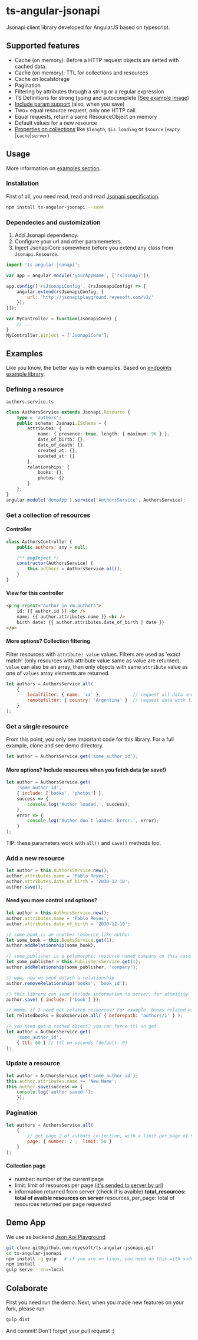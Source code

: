 # ts-angular-jsonapi

Jsonapi client library developed for AngularJS based on typescript.

## Supported features

- Cache (on memory): Before a HTTP request objects are setted with cached data.
- Cache (on memory): TTL for collections and resources
- Cache on localstorage
- Pagination
- Filtering by attributes through a string or a regular expression
- TS Definitions for strong typing and autocomplete ([See example image](https://github.com/reyesoft/ts-angular-jsonapi/wiki/Autocomplete))
- [Include param support](http://jsonapi.org/format/#fetching-includes) (also, when you save)
- Two+ equal resource request, only one HTTP call.
- Equal requests, return a same ResourceObject on memory
- Default values for a new resource
- [Properties on collections](https://github.com/reyesoft/ts-angular-jsonapi/blob/master/src/library/interfaces/collection.d.ts) like `$length`, `$is_loading` or `$source` (_`empty`_ |`cache`|`server`)

## Usage

More information on [examples section](#examples).

### Installation

First of all, you need read, read and read [Jsonapi specification](http://jsonapi.org/).

```bash
npm install ts-angular-jsonapi --save
```

### Dependecies and customization

1. Add Jsonapi dependency.
2. Configure your url and other paramemeters.
3. Inject JsonapiCore somewhere before you extend any class from `Jsonapi.Resource`.

```javascript
import 'ts-angular-jsonapi';

var app = angular.module('yourAppName', ['rsJsonapi']);

app.config(['rsJsonapiConfig', (rsJsonapiConfig) => {
    angular.extend(rsJsonapiConfig, {
        url: 'http://jsonapiplayground.reyesoft.com/v2/'
    });
}]);

var MyController = function(JsonapiCore) {
    // ...
}
MyController.$inject = ['JsonapiCore'];
```

## Examples

Like you know, the better way is with examples. Based on [endpoints example library](https://github.com/endpoints/endpoints-example/).

### Defining a resource

`authors.service.ts`

```typescript
class AuthorsService extends Jsonapi.Resource {
    type = 'authors';
    public schema: Jsonapi.ISchema = {
        attributes: {
            name: { presence: true, length: { maximum: 96 } },
            date_of_birth: {},
            date_of_death: {},
            created_at: {},
            updated_at: {}
        },
        relationships: {
            books: {},
            photos: {}
        }
    };
}
angular.module('demoApp').service('AuthorsService', AuthorsService);
```

### Get a collection of resources

#### Controller

```javascript
class AuthorsController {
    public authors: any = null;

    /** @ngInject */
    constructor(AuthorsService) {
        this.authors = AuthorsService.all();
    }
}
```

#### View for this controller

```html
<p ng-repeat="author in vm.authors">
    id: {{ author.id }} <br />
    name: {{ author.attributes.name }} <br />
    birth date: {{ author.attributes.date_of_birth | date }}
</p>
```

#### More options? Collection filtering

Filter resources with `attribute: value` values. Filters are used as 'exact match' (only resources with attribute value same as value are returned). `value` can also be an array, then only objects with same `attribute` value as one of `values` array elements are returned.

```javascript
let authors = AuthorsService.all(
    {
        localfilter: { name: 'xx' },            // request all data and next filter locally
        remotefilter: { country: 'Argentina' }  // request data with filter url parameter
    }
);
```

### Get a single resource

From this point, you only see important code for this library. For a full example, clone and see demo directory.

```javascript
let author = AuthorsService.get('some_author_id');
```

#### More options? Include resources when you fetch data (or save!)

```javascript
let author = AuthorsService.get(
    'some_author_id',
    { include: ['books', 'photos'] },
    success => {
        console.log('Author loaded.', success);
    },
    error => {
        console.log('Author don`t loaded. Error.', error);
    }
);
```

TIP: these parameters work with `all()` and `save()` methods too.

### Add a new resource

```javascript
let author = this.AuthorsService.new();
author.attributes.name = 'Pablo Reyes';
author.attributes.date_of_birth = '2030-12-10';
author.save();
```

#### Need you more control and options?

```javascript
let author = this.AuthorsService.new();
author.attributes.name = 'Pablo Reyes';
author.attributes.date_of_birth = '2030-12-10';

// some_book is an another resource like author
let some_book = this.BooksService.get(1);
author.addRelationship(some_book);

// some_publisher is a polymorphic resource named company on this case
let some_publisher = this.PublishersService.get(1);
author.addRelationship(some_publisher, 'company');

// wow, now we need detach a relationship
author.removeRelationship('books', 'book_id');

// this library can send include information to server, for atomicity
author.save( { include: ['book'] });

// mmmm, if I need get related resources? For example, books related with author 1
let relatedbooks = BooksService.all( { beforepath: 'authors/1' } );

// you need get a cached object? you can force ttl on get
let author = AuthorsService.get(
    'some_author_id',
    { ttl: 60 } // ttl on seconds (default: 0)
);
```

### Update a resource

```javascript
let author = AuthorsService.get('some_author_id');
this.author.attributes.name += 'New Name';
this.author.save(success => {
    console.log('author saved!');
    });
```

### Pagination

```javascript
let authors = AuthorsService.all(
    {
        // get page 2 of authors collection, with a limit per page of 50
        page: { number: 2 ;  limit: 50 }   
    }
);
```

#### Collection page

- number: number of the current page
- limit: limit of resources per page ([it's sended to server by url](http://jsonapi.org/format/#fetching-pagination))
- information returned from server (check if is avaible) **total_resources: total of avaible resources on server** resources_per_page: total of resources returned per page requested

## Demo App

We use as backend [Json Api Playground](http://jsonapiplayground.reyesoft.com/)

```bash
git clone git@github.com:reyesoft/ts-angular-jsonapi.git
cd ts-angular-jsonapi
npm install -g gulp   # if you are on linux, you need do this with sudo
npm install
gulp serve --env=local
```

## Colaborate

First you need run the demo. Next, when you made new features on your fork, please run

```bash
gulp dist
```

And commit! Don't forget your pull request :)
